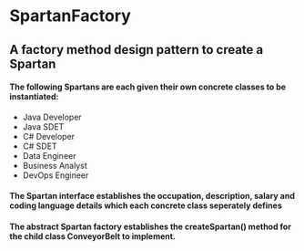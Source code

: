 # SpartanFactory

## A factory method design pattern to create a Spartan

#### The following Spartans are each given their own concrete classes to be instantiated:
- Java Developer
- Java SDET
- C# Developer
- C# SDET
- Data Engineer
- Business Analyst
- DevOps Engineer

#### The Spartan interface establishes the occupation, description, salary and coding language details which each concrete class seperately defines

#### The abstract Spartan factory establishes the createSpartan() method for the child class ConveyorBelt to implement.